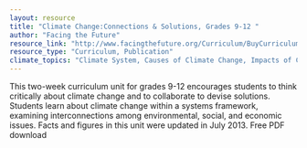 ```yaml
---
layout: resource
title: "Climate Change:Connections & Solutions, Grades 9-12 "
author: "Facing the Future"
resource_link: "http://www.facingthefuture.org/Curriculum/BuyCurriculum/ClimateChangeGrades912/t..."
resource_type: "Curriculum, Publication"
climate_topics: "Climate System, Causes of Climate Change, Impacts of Climate Change, Mitigation"
---
```


This two-week curriculum unit for grades 9-12 encourages students to think critically about climate change and to collaborate to devise solutions. Students learn about climate change within a systems framework, examining interconnections among environmental, social, and economic issues. Facts and figures in this unit were updated in July 2013. Free PDF download

